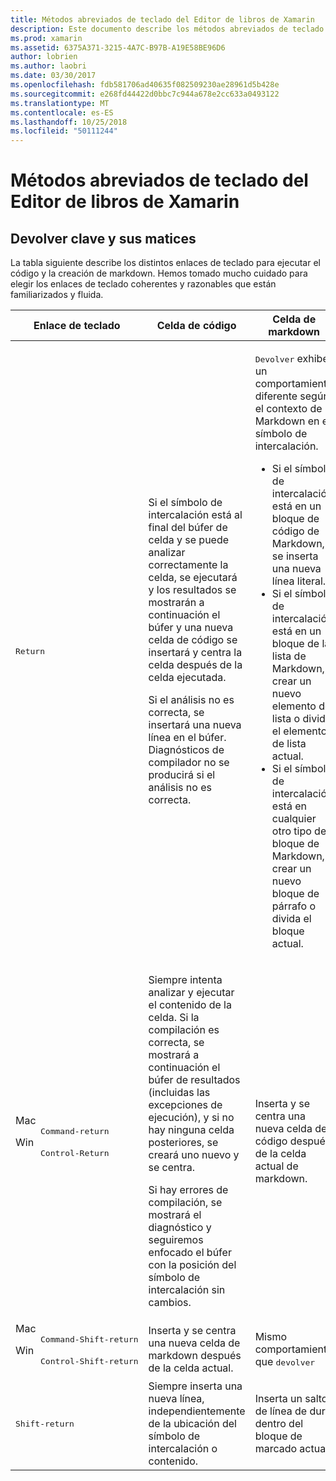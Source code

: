 ```yaml
---
title: Métodos abreviados de teclado del Editor de libros de Xamarin
description: Este documento describe los métodos abreviados de teclado disponibles para su uso en el editor de Xamarin Workbooks. En concreto, examina varias formas, que se utiliza la tecla ENTRAR.
ms.prod: xamarin
ms.assetid: 6375A371-3215-4A7C-B97B-A19E58BE96D6
author: lobrien
ms.author: laobri
ms.date: 03/30/2017
ms.openlocfilehash: fdb581706ad40635f082509230ae28961d5b428e
ms.sourcegitcommit: e268fd44422d0bbc7c944a678e2cc633a0493122
ms.translationtype: MT
ms.contentlocale: es-ES
ms.lasthandoff: 10/25/2018
ms.locfileid: "50111244"
---
```

# <a name="xamarin-workbooks-editor-keyboard-shortcuts"></a>Métodos abreviados de teclado del Editor de libros de Xamarin

## <a name="the-return-key-and-its-nuances"></a>Devolver clave y sus matices

La tabla siguiente describe los distintos enlaces de teclado para ejecutar el código y la creación de markdown. Hemos tomado mucho cuidado para elegir los enlaces de teclado coherentes y razonables que están familiarizados y fluida.

|Enlace de teclado|Celda de código|Celda de markdown|
|--- |--- |--- |
|<kbd>Return</kbd>|<p>Si el símbolo de intercalación está al final del búfer de celda y se puede analizar correctamente la celda, se ejecutará y los resultados se mostrarán a continuación el búfer y una nueva celda de código se insertará y centra la celda después de la celda ejecutada.</p><p>Si el análisis no es correcta, se insertará una nueva línea en el búfer. Diagnósticos de compilador no se producirá si el análisis no es correcta.</p>|<p><kbd>Devolver</kbd> exhibe un comportamiento diferente según el contexto de Markdown en el símbolo de intercalación.</p><ul><li>Si el símbolo de intercalación está en un bloque de código de Markdown, se inserta una nueva línea literal.</li><li>Si el símbolo de intercalación está en un bloque de la lista de Markdown, crear un nuevo elemento de lista o dividir el elemento de lista actual.</li><li>Si el símbolo de intercalación está en cualquier otro tipo de bloque de Markdown, crear un nuevo bloque de párrafo o divida el bloque actual.</li></ul>|
|<dl><dt>Mac</dt><dd><kbd>Command‑return</kbd></dd><dt>Win</dt><dd><kbd>Control‑Return</kbd></dd></dl>|<p>Siempre intenta analizar y ejecutar el contenido de la celda. Si la compilación es correcta, se mostrará a continuación el búfer de resultados (incluidas las excepciones de ejecución), y si no hay ninguna celda posteriores, se creará uno nuevo y se centra.</p><p>Si hay errores de compilación, se mostrará el diagnóstico y seguiremos enfocado el búfer con la posición del símbolo de intercalación sin cambios.</p>|Inserta y se centra una nueva celda de código después de la celda actual de markdown.|
|<dl><dt>Mac</dt><dd><kbd>Command‑Shift‑return</kbd><dd><dt>Win</dt><dd><kbd>Control‑Shift‑return</kbd></dd></dl>|Inserta y se centra una nueva celda de markdown después de la celda actual.|Mismo comportamiento que <kbd>devolver</kbd>|
|<kbd>Shift‑return</kbd>|Siempre inserta una nueva línea, independientemente de la ubicación del símbolo de intercalación o contenido.|Inserta un salto de línea de duro dentro del bloque de marcado actual.|
